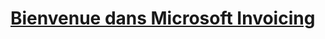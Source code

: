 # [Bienvenue dans Microsoft Invoicing](index.md)
<!--## Get started
### [Set up your business information](set-up-business-profile.md)
### [Managing customer information](add-customers.md)
### [Add products or services](add-items.md)
### [Add value added tax (VAT) to your invoices](add-vat.md)
### [US tax rates in Invoicing](us-sales-tax.md)
### [Define the default email message](customize-email.md)
### [Notify your accountant](notify-accountant.md)
### [Export data](export-data.md)
### [Responding to requests about personal data](personal-data.md)
### [Troubleshooting](about-troubleshooting.md)
## Send invoices and estimates to your customers
### [Send an invoice to a new customer](send-invoice.md)
### [Send an estimate to a customer](send-estimate.md)
### [Give a discount](give-discount.md)-->
